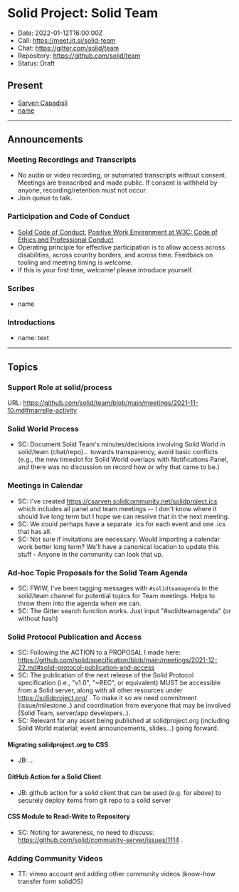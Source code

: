 # Solid Project: Solid Team

* Date: 2022-01-12T16:00:00Z
* Call: https://meet.jit.si/solid-team
* Chat: https://gitter.com/solid/team
* Repository: https://github.com/solid/team
* Status: Draft


## Present
* [Sarven Capadisli](https://csarven.ca/#i)
* [name](url)

---

## Announcements

### Meeting Recordings and Transcripts
* No audio or video recording, or automated transcripts without consent. Meetings are transcribed and made public. If consent is withheld by anyone, recording/retention must not occur.
* Join queue to talk.


### Participation and Code of Conduct
* [Solid Code of Conduct](https://github.com/solid/process/blob/main/code-of-conduct.md), [Positive Work Environment at W3C: Code of Ethics and Professional Conduct](https://www.w3.org/Consortium/cepc/)
* Operating principle for effective participation is to allow access across disabilities, across country borders, and across time. Feedback on tooling and meeting timing is welcome.
* If this is your first time, welcome! please introduce yourself.


### Scribes
* name


### Introductions
* name: text

---

## Topics


### Support Role at solid/process
URL: https://github.com/solid/team/blob/main/meetings/2021-11-10.md#marrelle-activity


### Solid World Process
* SC: Document Solid Team's minutes/decisions involving Solid World in solid/team (chat/repo)... towards transparency, avoid basic conflicts (e.g., the new timeslot for Solid World overlaps with Notifications Panel, and there was no discussion on record how or why that came to be.)


### Meetings in Calendar
* SC: I've created https://csarven.solidcommunity.net/solidproject.ics which includes all panel and team meetings -- I don't know where it should live long term but I hope we can resolve that in the next meeting.
* SC: We could perhaps have a separate .ics for each event and one .ics that has all.
* SC: Not sure if invitations are necessary. Would importing a calendar work better long term? We'll have a canonical location to update this stuff - Anyone in the community can look that up.


### Ad-hoc Topic Proposals for the Solid Team Agenda
* SC: FWIW, I've been tagging messages with `#solidteamagenda` in the solid/team channel for potential topics for Team meetings. Helps to throw them into the agenda when we can.
* SC: The Gitter search function works. Just input "#solidteamagenda" (or without hash)


### Solid Protocol Publication and Access
* SC: Following the ACTION to a PROPOSAL I made here: https://github.com/solid/specification/blob/main/meetings/2021-12-22.md#solid-protocol-publication-and-access
* SC: The publication of the next release of the Solid Protocol specification (i.e., "v1.0", "~REC", or equivalent) MUST be accessible from a Solid server, along with all other resources under https://solidproject.org/ . To make it so we need commitment (issue/milestone..) and coordination from everyone that may be involved (Solid Team, server/app developers..).
* SC: Relevant for any asset being published at solidproject.org (including Solid World material; event announcements, slides...) going forward.


#### Migrating solidproject.org to CSS
* JB: ..


#### GitHub Action for a Solid Client
* JB: github action for a solid client that can be used (e.g. for above) to securely deploy items from git repo to a solid server


#### CSS Module to Read-Write to Repository
* SC: Noting for awareness, no need to discuss: https://github.com/solid/community-server/issues/1114 .


### Adding Community Videos
* TT: vimeo account and adding other community videos (know-how transfer form solidOS)
